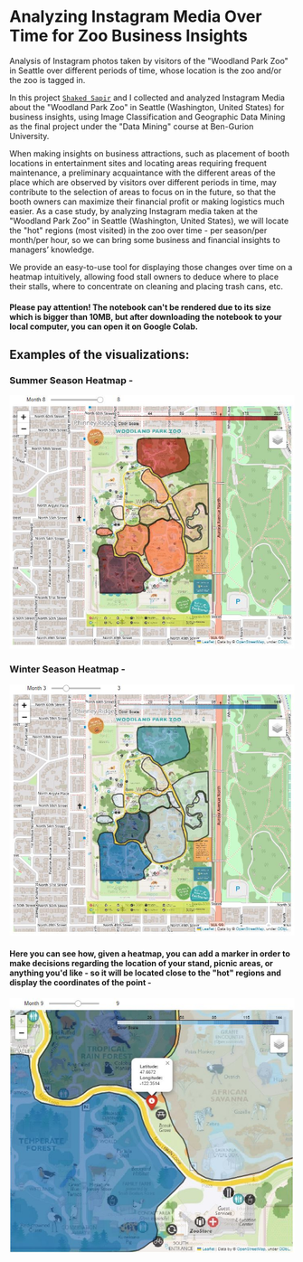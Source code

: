 # Analyzing Instagram Media Over Time for Zoo Business Insights
Analysis of Instagram photos taken by visitors of the "Woodland Park Zoo" in Seattle over different periods of time, whose location is the zoo and/or the zoo is tagged in.


In this project [`Shaked Sapir`](https://github.com/shaked-sapir/) and I collected and analyzed Instagram Media about the "Woodland Park Zoo" in Seattle (Washington, United States) for business insights, using Image Classification and Geographic Data Mining as the final project under the "Data Mining" course at Ben-Gurion University.

When making insights on business attractions, such as placement of booth locations in entertainment sites and locating areas requiring frequent maintenance, a preliminary acquaintance with the different areas of the place which are observed by visitors over different periods in time, may contribute to the selection of areas to focus on  in the future, so that the booth owners can maximize their financial profit or making logistics much easier. As a case study, by analyzing Instagram media taken at the "Woodland Park Zoo” in Seattle (Washington, United States), we will locate the "hot" regions (most visited) in the zoo over time - per season/per month/per hour, so we can bring some business and financial insights to managers’ knowledge.

We provide an easy-to-use tool for displaying those changes over time on a heatmap intuitively, allowing food stall owners to deduce where to place their stalls, where to concentrate on cleaning and placing trash cans, etc.


#### Please pay attention! The notebook can't be rendered due to its size which is bigger than 10MB, but after downloading the notebook to your local computer, you can open it on Google Colab.




## Examples of the visualizations:


### Summer Season Heatmap - 

![This is an image](https://github.com/NoaMagrisso/Instagram_Photos_Analysis_Over_Time/blob/main/visualizations/summer_season.JPG)


### Winter Season Heatmap - 

![This is an image](https://github.com/NoaMagrisso/Instagram_Photos_Analysis_Over_Time/blob/main/visualizations/winter_season.JPG)


#### Here you can see how, given a heatmap, you can add a marker in order to make decisions regarding the location of your stand, picnic areas, or anything you'd like - so it will be located close to the "hot" regions and display the coordinates of the point -

![This is an image](https://github.com/NoaMagrisso/Instagram_Photos_Analysis_Over_Time/blob/main/visualizations/optimal_location_on_September.JPG)
